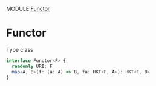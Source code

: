 MODULE [Functor](https://github.com/gcanti/fp-ts/blob/master/src/Functor.ts)
# Functor
Type class
```ts
interface Functor<F> {
  readonly URI: F
  map<A, B>(f: (a: A) => B, fa: HKT<F, A>): HKT<F, B>
}
```